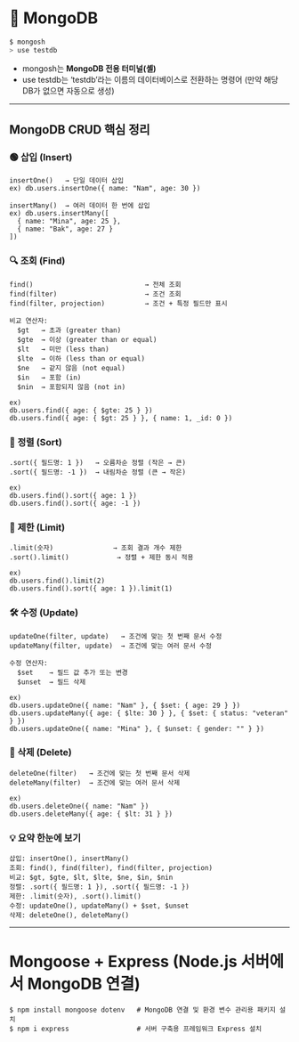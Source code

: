 # 🍃 MongoDB
```bash
$ mongosh
> use testdb
```
- mongosh는 **MongoDB 전용 터미널(셸)**
- use testdb는 ‘testdb’라는 이름의 데이터베이스로 전환하는 명령어 (만약 해당 DB가 없으면 자동으로 생성)

---

## MongoDB CRUD 핵심 정리
### 🟢 **삽입 (Insert)**  
```
insertOne()   → 단일 데이터 삽입
ex) db.users.insertOne({ name: "Nam", age: 30 })

insertMany()  → 여러 데이터 한 번에 삽입
ex) db.users.insertMany([
  { name: "Mina", age: 25 },
  { name: "Bak", age: 27 }
])
```

### 🔍 **조회 (Find)**
```
find()                            → 전체 조회
find(filter)                      → 조건 조회
find(filter, projection)          → 조건 + 특정 필드만 표시

비교 연산자:
  $gt   → 초과 (greater than)
  $gte  → 이상 (greater than or equal)
  $lt   → 미만 (less than)
  $lte  → 이하 (less than or equal)
  $ne   → 같지 않음 (not equal)
  $in   → 포함 (in)
  $nin  → 포함되지 않음 (not in)

ex)
db.users.find({ age: { $gte: 25 } })
db.users.find({ age: { $gt: 25 } }, { name: 1, _id: 0 })
```

### 🔢 **정렬 (Sort)**
```
.sort({ 필드명: 1 })   → 오름차순 정렬 (작은 → 큰)
.sort({ 필드명: -1 })  → 내림차순 정렬 (큰 → 작은)

ex)
db.users.find().sort({ age: 1 })
db.users.find().sort({ age: -1 })
```

### 🎯 **제한 (Limit)**
```
.limit(숫자)               → 조회 결과 개수 제한
.sort().limit()            → 정렬 + 제한 동시 적용

ex)
db.users.find().limit(2)
db.users.find().sort({ age: 1 }).limit(1)
```

### 🛠️ **수정 (Update)**
```
updateOne(filter, update)   → 조건에 맞는 첫 번째 문서 수정
updateMany(filter, update)  → 조건에 맞는 여러 문서 수정

수정 연산자:
  $set    → 필드 값 추가 또는 변경
  $unset  → 필드 삭제

ex)
db.users.updateOne({ name: "Nam" }, { $set: { age: 29 } })
db.users.updateMany({ age: { $lte: 30 } }, { $set: { status: "veteran" } })
db.users.updateOne({ name: "Mina" }, { $unset: { gender: "" } })
```

### 🔴 **삭제 (Delete)**
```
deleteOne(filter)   → 조건에 맞는 첫 번째 문서 삭제
deleteMany(filter)  → 조건에 맞는 여러 문서 삭제

ex)
db.users.deleteOne({ name: "Nam" })
db.users.deleteMany({ age: { $lt: 31 } })
```

### 💡 **요약 한눈에 보기**
```
삽입: insertOne(), insertMany()
조회: find(), find(filter), find(filter, projection)
비교: $gt, $gte, $lt, $lte, $ne, $in, $nin
정렬: .sort({ 필드명: 1 }), .sort({ 필드명: -1 })
제한: .limit(숫자), .sort().limit()
수정: updateOne(), updateMany() + $set, $unset
삭제: deleteOne(), deleteMany()
```

---

# Mongoose + Express (Node.js 서버에서 MongoDB 연결)
```
$ npm install mongoose dotenv   # MongoDB 연결 및 환경 변수 관리용 패키지 설치
$ npm i express                 # 서버 구축용 프레임워크 Express 설치
```
